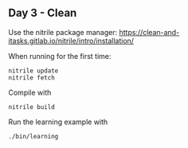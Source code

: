 Day 3 - Clean
-------------

Use the nitrile package manager: https://clean-and-itasks.gitlab.io/nitrile/intro/installation/

When running for the first time:
```
nitrile update
nitrile fetch
```

Compile with
```
nitrile build
```

Run the learning example with
```
./bin/learning
```


